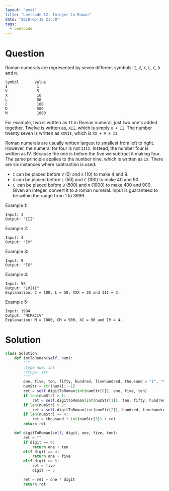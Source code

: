 ```yaml
---
layout: "post"
title: "Leetcode 12: Integer to Roman"
date: "2018-05-18 21:38"
tags:
  - Leetcode
---
```


# Question

Roman numerals are represented by seven different symbols: `I`, `V`, `X`, `L`, `C`, `D` and `M`.

```
Symbol       Value
I             1
V             5
X             10
L             50
C             100
D             500
M             1000
```
For example, two is written as `II` in Roman numeral, just two one's added together. Twelve is written as, `XII`, which is simply `X + II`. The number twenty seven is written as `XXVII`, which is `XX + V + II`.

Roman numerals are usually written largest to smallest from left to right. However, the numeral for four is not `IIII`. Instead, the number four is written as IV. Because the one is before the five we subtract it making four. The same principle applies to the number nine, which is written as `IX`. There are six instances where subtraction is used:

* `I` can be placed before `V` (5) and `X` (10) to make 4 and 9.
* `X` can be placed before `L` (50) and `C` (100) to make 40 and 90.
* `C `can be placed before `D` (500) and `M` (1000) to make 400 and 900.
Given an integer, convert it to a roman numeral. Input is guaranteed to be within the range from 1 to 3999.

Example 1:

```
Input: 3
Output: "III"
```

Example 2:
```
Input: 4
Output: "IV"
```

Example 3:
```
Input: 9
Output: "IX"
```
Example 4:
```
Input: 58
Output: "LVIII"
Explanation: C = 100, L = 50, XXX = 30 and III = 3.
```
Example 5:
```
Input: 1994
Output: "MCMXCIV"
Explanation: M = 1000, CM = 900, XC = 90 and IV = 4.
```

# Solution
```python
class Solution:
    def intToRoman(self, num):
        """
        :type num: int
        :rtype: str
        """
        one, five, ten, fifty, hundred, fivehundred, thousand = "I", "V", "X", "L", "C", "D", "M"
        numStr = str(num)[::-1]
        ret = self.digitToRoman(int(numStr[0]), one, five, ten)
        if len(numStr) > 1:
            ret = self.digitToRoman(int(numStr[1]), ten, fifty, hundred) + ret
        if len(numStr) > 2:
            ret = self.digitToRoman(int(numStr[2]), hundred, fivehundred, thousand) + ret
        if len(numStr) == 4:
            ret = thousand * int(numStr[3]) + ret
        return ret

    def digitToRoman(self, digit, one, five, ten):
        ret = ""
        if digit == 9:
            return one + ten
        elif digit == 4:
            return one + five
        elif digit >= 5:
            ret = five
            digit -= 5

        ret = ret + one * digit
        return ret
```
